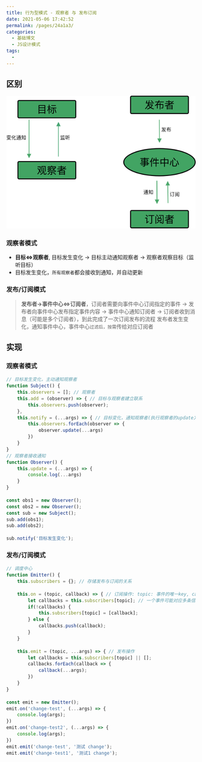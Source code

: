 ```yaml
---
title: 行为型模式 - 观察者 与 发布订阅
date: 2021-05-06 17:42:52
permalink: /pages/24a1a3/
categories:
  - 基础博文
  - JS设计模式
tags:
  -
---
```


## 区别

![](../../.vuepress/public/assets/web/observers.png)

###  观察者模式
+ **目标<=>观察者**, 目标发生变化 -> 目标主动通知观察者 -> 观察者观察目标（监听目标）
+ 目标发生变化，`所有观察者`都会接收到通知，并自动更新


### 发布/订阅模式
> **发布者->事件中心<=>订阅者**，订阅者需要向事件中心订阅指定的事件 -> 发布者向事件中心发布指定事件内容 -> 事件中心通知订阅者 -> 订阅者收到消息（可能是多个订阅者），到此完成了一次订阅发布的流程
> 发布者发生变化，通知事件中心，事件中心`过滤后，按需`传给对应订阅者


## 实现

### 观察者模式
```js
// 目标发生变化，主动通知观察者
function Subject() {
    this.observers = []; // 观察者
    this.add = (observer) => { // 目标与观察者建立联系
        this.observers.push(observer);
    },
    this.notify = (...args) => { // 目标变化，通知观察者(执行观察者的update方法)
        this.observers.forEach(observer => {
            observer.update(...args)
        })
    }
}
// 观察者接收通知
function Observer() {
    this.update = (...args) => {
        console.log(...args)
    }
}

const obs1 = new Observer();
const obs2 = new Observer();
const sub = new Subject();
sub.add(obs1);
sub.add(obs2);

sub.notify('目标发生变化');
```


### 发布/订阅模式
```js
// 调度中心
function Emitter() {
    this.subscribers = {}; // 存储发布与订阅的关系

    this.on = (topic, callback) => { // 订阅操作: topic: 事件的唯一key, callback: 传给订阅者的信息
        let callbacks = this.subscribers[topic]; // 一个事件可能对应多条信息
        if(!callbacks) {
            this.subscribers[topic] = [callback];
        } else {
            callbacks.push(callback);
        }
    }

    this.emit = (topic, ...args) => { // 发布操作
        let callbacks = this.subscribers[topic] || [];
        callbacks.forEach(callback => {
            callback(...args);
        })
    }
}

const emit = new Emitter();
emit.on('change-test', (...args) => {
    console.log(args);
})
emit.on('change-test2', (...args) => {
    console.log(args);
})
emit.emit('change-test', '测试 change');
emit.emit('change-test1', '测试1 change');
```